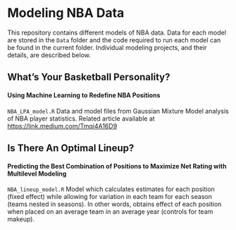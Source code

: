 # Modeling NBA Data

This repository contains different models of NBA data. Data for each model are stored in the `Data` folder and the code required to run each model can be found in the current folder. Individual modeling projects, and their details, are described below.

## What’s Your Basketball Personality?
#### Using Machine Learning to Redefine NBA Positions

`NBA_LPA_model.R` Data and model files from Gaussian Mixture Model analysis of NBA player statistics. Related article available at https://link.medium.com/Tmqi4A16D9

## Is There An Optimal Lineup?
#### Predicting the Best Combination of Positions to Maximize Net Rating with Multilevel Modeling

`NBA_lineup_model.R` Model which calculates estimates for each position (fixed effect) while allowing for variation in each team for each season (teams nested in seasons). In other words, obtains effect of each position when placed on an average team in an average year (controls for team makeup).


